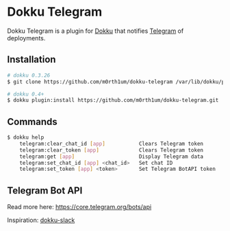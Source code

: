 # Dokku Telegram

Dokku Telegram is a plugin for [Dokku](https://github.com/progrium/dokku) that notifies [Telegram](https://telegram.org/) of deployments.

## Installation

```sh
# dokku 0.3.26
$ git clone https://github.com/m0rth1um/dokku-telegram /var/lib/dokku/plugins/telegram

# dokku 0.4+
$ dokku plugin:install https://github.com/m0rth1um/dokku-telegram.git
```

## Commands

```sh
$ dokku help
    telegram:clear_chat_id [app]           Clears Telegram token
    telegram:clear_token [app]             Clears Telegram token
    telegram:get [app]                     Display Telegram data
    telegram:set_chat_id [app] <chat_id>   Set chat ID
    telegram:set_token [app] <token>       Set Telegram BotAPI token
```

## Telegram Bot API

Read more here: https://core.telegram.org/bots/api



Inspiration: [dokku-slack](https://github.com/ribot/dokku-slack)